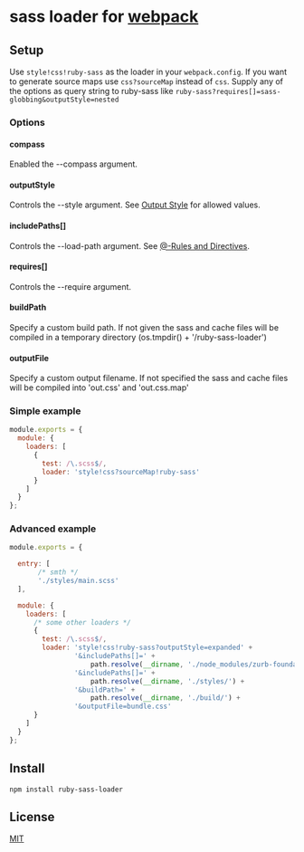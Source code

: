 # sass loader for [webpack](http://webpack.github.io/)


## Setup

Use `style!css!ruby-sass` as the loader in your `webpack.config`. If you want to generate source maps use `css?sourceMap` instead of `css`. Supply any of the options as query string to ruby-sass like `ruby-sass?requires[]=sass-globbing&outputStyle=nested`

### Options

#### compass
Enabled the --compass argument.

#### outputStyle
Controls the --style argument. See [Output Style](http://sass-lang.com/documentation/file.SASS_REFERENCE.html#output_style) for allowed values.

#### includePaths[]
Controls the --load-path argument. See [@-Rules and Directives](http://sass-lang.com/documentation/file.SASS_REFERENCE.html#directives).

#### requires[]
Controls the --require argument.

#### buildPath
Specify a custom build path. If not given the sass and cache files will be compiled in a temporary directory (os.tmpdir() + '/ruby-sass-loader')

#### outputFile
Specify a custom output filename. If not specified the sass and cache files will be compiled into 'out.css' and 'out.css.map'


### Simple example

``` javascript
module.exports = {
  module: {
    loaders: [
      {
        test: /\.scss$/,
        loader: 'style!css?sourceMap!ruby-sass'
      }
    ]
  }
};
```

### Advanced example

``` javascript
module.exports = {

  entry: [
       /* smth */
       './styles/main.scss'
  ],

  module: {
    loaders: [
      /* some other loaders */
      {
        test: /\.scss$/,
        loader: 'style!css!ruby-sass?outputStyle=expanded' +
                '&includePaths[]=' +
                    path.resolve(__dirname, './node_modules/zurb-foundation/scss') +
                '&includePaths[]=' +
                    path.resolve(__dirname, './styles/') +
                '&buildPath=' +
                    path.resolve(__dirname, './build/') +
                '&outputFile=bundle.css'
      }
    ]
  }
};
```

## Install

`npm install ruby-sass-loader`

## License

[MIT](http://www.opensource.org/licenses/mit-license.php)